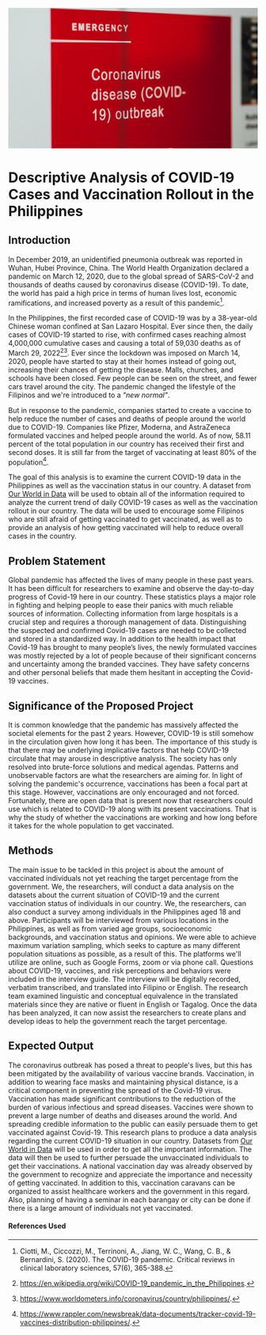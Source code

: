 ![This is an image](1.jpg)
# Descriptive Analysis of COVID-19 Cases and Vaccination Rollout in the Philippines

## Introduction

In December 2019, an unidentified pneumonia outbreak was reported in Wuhan, Hubei Province, China. The World Health Organization declared a pandemic on March 12, 2020, due to the global spread of SARS-CoV-2 and thousands of deaths caused by coronavirus disease (COVID-19). To date, the world has paid a high price in terms of human lives lost, economic ramifications, and increased poverty as a result of this pandemic[^1].

In the Philippines, the first recorded case of COVID-19 was by a 38-year-old Chinese woman confined at San Lazaro Hospital. Ever since then, the daily cases of COVID-19 started to rise, with confirmed cases reaching almost 4,000,000 cumulative cases and causing a total of 59,030 deaths as of March 29, 2022[^2][^3]. Ever since the lockdown was imposed on March 14, 2020, people have started to stay at their homes instead of going out, increasing their chances of getting the disease. Malls, churches, and schools have been closed. Few people can be seen on the street, and fewer cars travel around the city. The pandemic changed the lifestyle of the Filipinos and we're introduced to a *"new normal"*.

But in response to the pandemic, companies started to create a vaccine to help reduce the number of cases and deaths of people around the world due to COVID-19. Companies like Pfizer, Moderna, and AstraZeneca formulated vaccines and helped people around the world. As of now, 58.11 percent of the total population in our country has received their first and second doses. It is still far from the target of vaccinating at least 80% of the population[^4]. 

The goal of this analysis is to examine the current COVID-19 data in the Philippines as well as the vaccination status in our country. A dataset from [Our World in Data](https://ourworldindata.org/coronavirus/country/philippines) will be used to obtain all of the information required to analyze the current trend of daily COVID-19 cases as well as the vaccination rollout in our country. The data will be used to encourage some Filipinos who are still afraid of getting vaccinated to get vaccinated, as well as to provide an analysis of how getting vaccinated will help to reduce overall cases in the country.

## Problem Statement

Global pandemic has affected the lives of many people in these past years. It has been difficult for researchers to examine and observe the day-to-day progress of Covid-19 here in our country. These statistics plays a major role in fighting and helping people to ease their panics with much reliable sources of information. Collecting information from large hospitals is a crucial step and requires a thorough management of data. Distinguishing the suspected and confirmed Covid-19 cases are needed to be collected and stored in a standardized way. In addition to the health impact that Covid-19 has brought to many people’s lives, the newly formulated vaccines was mostly rejected by a lot of people because of their significant concerns and uncertainty among the branded vaccines. They have safety concerns and other personal beliefs that made them hesitant in accepting the Covid-19 vaccines. 

## Significance of the Proposed Project

It is common knowledge that the pandemic has massively affected the societal elements for the past 2 years. However, COVID-19 is still somehow in the circulation given how long it has been. The importance of this study is that there may be underlying implicative factors that help COVID-19 circulate that may arouse in descriptive analysis. The society has only resolved into brute-force solutions and medical agendas. Patterns and unobservable factors are what the researchers are aiming for. In light of solving the pandemic's occurrence, vaccinations has been a focal part at this stage. However, vaccinations are only encouraged and not forced. Fortunately, there are open data that is present now that researchers could use which is related to COVID-19 along with its present vaccinations. That is why the study of whether the vaccinations are working and how long before it takes for the whole population to get vaccinated.

## Methods

The main issue to be tackled in this project is about the amount of vaccinated individuals not yet reaching the target percentage from the government. We, the researchers, will conduct a data analysis on the datasets about the current situation of COVID-19 and the current vaccination status of individuals in our country. We, the researchers, can also conduct a survey among individuals in the Philippines aged 18 and above. Participants will be interviewed from various locations in the Philippines, as well as from varied age groups, socioeconomic backgrounds, and vaccination status and opinions. We were able to achieve maximum variation sampling, which seeks to capture as many different population situations as possible, as a result of this. The platforms we'll utilize are online, such as Google Forms, zoom or via phone call. Questions  about COVID-19, vaccines, and risk perceptions and behaviors were included in the interview guide. The interview will be digitally recorded, verbatim transcribed, and translated into Filipino or English. The research team examined linguistic and conceptual equivalence in the translated materials since they are native or fluent in English or Tagalog. Once the data has been analyzed, it can now assist the researchers to create plans and develop ideas to help the government reach the target percentage.

## Expected Output

The coronavirus outbreak has posed a threat to people's lives, but this has been mitigated by the availability of various vaccine brands. Vaccination, in addition to wearing face masks and maintaining physical distance, is a critical component in preventing the spread of the Covid-19 virus. Vaccination has made significant contributions to the reduction of the burden of various infectious and spread diseases. Vaccines were shown to prevent a large number of deaths and diseases around the world. And spreading credible information to the public can easily persuade them to get vaccinated against Covid-19. This research plans to produce a data analysis regarding the current COVID-19 situation in our country. Datasets from [Our World in Data](https://ourworldindata.org/coronavirus/country/philippines) will be used in order to get all the important information. The data will then be used to further persuade the unvaccinated individuals to get their vaccinations. A national vaccination day was already observed by the government to recognize and appreciate the importance and necessity of getting vaccinated. In addition to this, vaccination caravans can be organized to assist healthcare workers and the government in this regard. Also, planning of having a seminar in each barangay or city can be done if there is a large amount of individuals not yet vaccinated.

#### References Used
[^1]: Ciotti, M., Ciccozzi, M., Terrinoni, A., Jiang, W. C., Wang, C. B., & Bernardini, S. (2020). The COVID-19 pandemic. Critical reviews in clinical laboratory sciences, 57(6), 365-388.
[^2]: https://en.wikipedia.org/wiki/COVID-19_pandemic_in_the_Philippines.
[^3]: https://www.worldometers.info/coronavirus/country/philippines/.
[^4]: https://www.rappler.com/newsbreak/data-documents/tracker-covid-19-vaccines-distribution-philippines/.
[^5]: https://www.frontiersin.org/articles/10.3389/fpubh.2021.632914/full
[^6]: https://www.indiatoday.in/information/story/national-vaccination-day-2022-date-history-significance-theme-and-quotes-1925909-2022-03-16
[^7]: https://tools.niehs.nih.gov/wetp/index.cfm?id=2592

